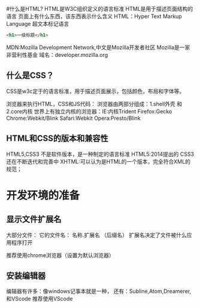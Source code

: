 #什么是HTML?
HTML是W3C组织定义的语言标准
HTML是用于描述页面结构的语言
    页面上有什么东西，该东西表示什么含义
HTML：Hyper Text Markup Language 超文本标记语言
```html
<h1>一级标题</h1>

```
MDN:Mozilla Development Network,中文是Mozilla开发者社区
    Mozilla是一家非营利性基金
    域名：developer.mozilla.org

## 什么是CSS？
CSS是w3c定于的语言标准，用于描述页面展示，包括颜色，布局和字体等。

浏览器来执行HTML，CSS和JS代码：
浏览器由两部分组成：1.shell外壳  和 2.core内核
世界上有独立内核的浏览器：IE:内核Trident
                       Firefox:Gecko
                       Chrome:Webkit/Blink
                       Safari:Webkit
                       Opera:Presto/Blink

## HTML和CSS的版本和兼容性
HTML5,CSS3 不是软件版本，是一种制定的语言标准
HTML5:2014提出的
CSS3还在不断迭代和完善中
XHTML:可以认为是HTML的一个版本，完全符合XML的规范；

# 开发环境的准备
## 显示文件扩展名
大部分文件： 它的文件名： 名称.扩展名 （后缀名）
扩展名决定了文件被什么应用程序打开

推荐使用chrome浏览器（设置为默认浏览器）

## 安装编辑器
编辑器有许多：像windows记事本就是一种，
还有：Subline,Atom,Dreamerer,和VScode
推荐使用VScode

